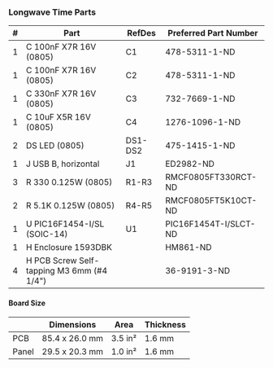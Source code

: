 ### Longwave Time Parts ###

|  # | Part                                      | RefDes  | Preferred Part Number       |
|---:|-------------------------------------------|---------|-----------------------------|
|  1 | C 100nF X7R 16V (0805)                    | C1      | 478-5311-1-ND               |
|  1 | C 100nF X7R 16V (0805)                    | C2      | 478-5311-1-ND               |
|  1 | C 330nF X7R 16V (0805)                    | C3      | 732-7669-1-ND               |
|  1 | C 10uF X5R 16V (0805)                     | C4      | 1276-1096-1-ND              |
|  2 | DS LED (0805)                             | DS1-DS2 | 475-1415-1-ND               |
|  1 | J USB B, horizontal                       | J1      | ED2982-ND                   |
|  3 | R 330 0.125W (0805)                       | R1-R3   | RMCF0805FT330RCT-ND         |
|  2 | R 5.1K 0.125W (0805)                      | R4-R5   | RMCF0805FT5K10CT-ND         |
|  1 | U PIC16F1454-I/SL (SOIC-14)               | U1      | PIC16F1454T-I/SLCT-ND       |
|  1 | H Enclosure 1593DBK                       |         | HM861-ND                    |
|  4 | H PCB Screw Self-tapping M3 6mm (#4 1/4") |         | 36-9191-3-ND                |


#### Board Size ####

|       |      Dimensions | Area    | Thickness |
|-------|-----------------|---------|-----------|
| PCB   |  85.4 x 26.0 mm | 3.5 in² |    1.6 mm |
| Panel |  29.5 x 20.3 mm | 1.0 in² |    1.6 mm |
